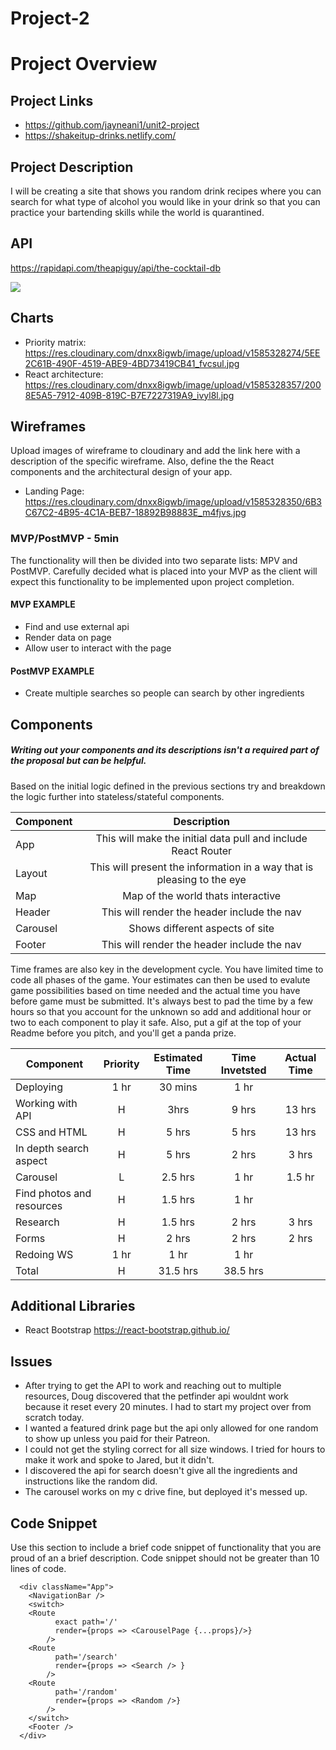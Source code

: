 # Project-2

# Project Overview

## Project Links

- https://github.com/jayneani1/unit2-project
- https://shakeitup-drinks.netlify.com/

## Project Description

I will be creating a site that shows you random drink recipes where you can search for what type of alcohol you would like in your drink so that you can practice your bartending skills while the world is quarantined. 

## API

https://rapidapi.com/theapiguy/api/the-cocktail-db


![](https://media.discordapp.net/attachments/690290052483252569/694283814125437029/unknown.png)

## Charts
- Priority matrix: https://res.cloudinary.com/dnxx8igwb/image/upload/v1585328274/5EE2C61B-490F-4519-ABE9-4BD73419CB41_fvcsul.jpg
- React architecture: https://res.cloudinary.com/dnxx8igwb/image/upload/v1585328357/2008E5A5-7912-409B-819C-B7E7227319A9_ivyl8l.jpg



## Wireframes

Upload images of wireframe to cloudinary and add the link here with a description of the specific wireframe. Also, define the the React components and the architectural design of your app.

- Landing Page: https://res.cloudinary.com/dnxx8igwb/image/upload/v1585328350/6B3C67C2-4B95-4C1A-BEB7-18892B98883E_m4fjvs.jpg


### MVP/PostMVP - 5min

The functionality will then be divided into two separate lists: MPV and PostMVP.  Carefully decided what is placed into your MVP as the client will expect this functionality to be implemented upon project completion.  

#### MVP EXAMPLE
- Find and use external api 
- Render data on page 
- Allow user to interact with the page

#### PostMVP EXAMPLE

- Create multiple searches so people can search by other ingredients

## Components
##### Writing out your components and its descriptions isn't a required part of the proposal but can be helpful.

Based on the initial logic defined in the previous sections try and breakdown the logic further into stateless/stateful components. 

| Component | Description | 
| --- | :---: |  
| App | This will make the initial data pull and include React Router| 
| Layout | This will present the information in a way that is pleasing to the eye |
| Map | Map of the world thats interactive |
| Header | This will render the header include the nav | 
| Carousel | Shows different aspects of site |
| Footer | This will render the header include the nav | 


Time frames are also key in the development cycle.  You have limited time to code all phases of the game.  Your estimates can then be used to evalute game possibilities based on time needed and the actual time you have before game must be submitted. It's always best to pad the time by a few hours so that you account for the unknown so add and additional hour or two to each component to play it safe. Also, put a gif at the top of your Readme before you pitch, and you'll get a panda prize.

| Component | Priority | Estimated Time | Time Invetsted | Actual Time |
| --- | :---: |  :---: | :---: | :---: |
| Deploying | 1 hr | 30 mins | 1 hr |
| Working with API | H | 3hrs| 9 hrs | 13 hrs |
| CSS and HTML | H | 5 hrs | 5 hrs | 13 hrs |
| In depth search aspect | H | 5 hrs | 2 hrs| 3 hrs |
|Carousel| L| 2.5 hrs | 1 hr | 1.5 hr |
| Find photos and resources | H | 1.5 hrs | 1 hr |
| Research | H | 1.5 hrs | 2 hrs | 3 hrs |
| Forms | H | 2 hrs | 2 hrs | 2 hrs |
|Redoing WS | 1 hr | 1 hr | 1 hr |
| Total | H | 31.5 hrs | 38.5 hrs |

## Additional Libraries

- React Bootstrap https://react-bootstrap.github.io/

## Issues
 - After trying to get the API to work and reaching out to multiple resources, Doug discovered that the petfinder api wouldnt work because it reset every 20 minutes. I had to start my project over from scratch today. 
 - I wanted a featured drink page but the api only allowed for one random to show up unless you paid for their Patreon. 
 - I could not get the styling correct for all size windows. I tried for hours to make it work and spoke to Jared, but it didn't. 
 - I discovered the api for search doesn't give all the ingredients and instructions like the random did. 
 - The carousel works on my c drive fine, but deployed it's messed up. 

## Code Snippet

Use this section to include a brief code snippet of functionality that you are proud of an a brief description.  Code snippet should not be greater than 10 lines of code. 

```
  <div className="App">
    <NavigationBar />
    <switch>
    <Route
          exact path='/'
          render={props => <CarouselPage {...props}/>}
        />
    <Route
          path='/search'
          render={props => <Search /> }
        />
    <Route
          path='/random'
          render={props => <Random />}
        />
    </switch>
    <Footer />
  </div>
```

